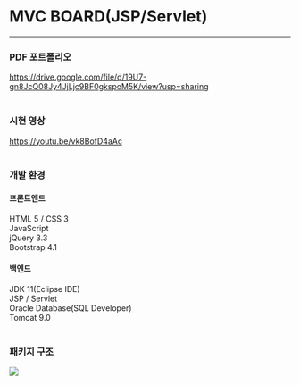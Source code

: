 # MVC BOARD(JSP/Servlet)
<hr>

### PDF 포트폴리오
https://drive.google.com/file/d/19U7-gn8JcQ08Jy4JjLjc9BF0gkspoM5K/view?usp=sharing
<br><br>

### 시현 영상
https://youtu.be/vk8BofD4aAc
<br><br>

### 개발 환경
#### 프론트엔드
HTML 5 / CSS 3<br>
JavaScript<br>
jQuery 3.3<br>
Bootstrap 4.1<br>

#### 백엔드
JDK 11(Eclipse IDE)<br>
JSP / Servlet<br>
Oracle Database(SQL Developer)<br>
Tomcat 9.0<br>
<br>

### 패키지 구조
<img src="https://user-images.githubusercontent.com/72964888/110210234-08c18980-7ed4-11eb-98aa-144cba529fd0.png">
